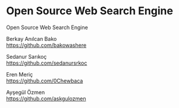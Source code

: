 # Open Source Web Search Engine
Open Source Web Search Engine

Berkay Anılcan Bako    
https://github.com/bakowashere

Sedanur Sarıkoç    
https://github.com/sedanursrkoc

Eren Meriç    
https://github.com/0Chewbaca

Ayşegül Özmen  
https://github.com/askgulozmen

